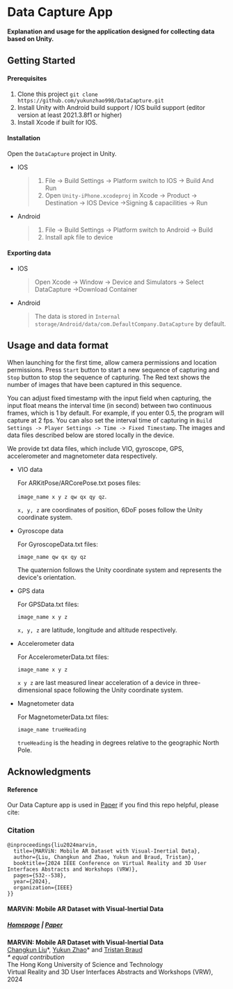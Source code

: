 # Data Capture App

**Explanation and usage for the application designed for collecting data based on Unity.** 

## Getting Started
#### Prerequisites
1. Clone this project
```git clone https://github.com/yukunzhao998/DataCapture.git```
2. Install Unity with Android build support / IOS build support (editor version at least 2021.3.8f1 or higher)
3. Install Xcode if built for IOS.

#### Installation
Open the ```DataCapture``` project in Unity.
* IOS
    >1. File -> Build Settings -> Platform switch to IOS -> Build And Run
    >2. Open ```Unity-iPhone.xcodeproj``` in Xcode -> Product -> Destination -> IOS Device ->Signing & capacilities -> Run
* Android
    > 1. File -> Build Settings -> Platform switch to Android -> Build
    > 2. Install apk file to device

#### Exporting data
* IOS
    > Open Xcode -> Window -> Device and Simulators -> Select DataCapture ->Download Container
* Android
    > The data is stored in ```Internal storage/Android/data/com.DefaultCompany.DataCapture``` by default.

## Usage and data format
When launching for the first time, allow camera permissions and location permissions. Press ```Start``` button to start a new sequence of capturing and ```Stop``` button to stop the sequence of capturing. The Red text shows the number of images that have been captured in this sequence.

You can adjust fixed timestamp with the input field when capturing, the input float means the interval time (in second) between two continuous frames, which is 1 by default. For example, if you enter 0.5, the program will capture at 2 fps. You can also set the interval time of capturing in ```Build Settings -> Player Settings -> Time -> Fixed Timestamp```. The images and data files described below are stored locally in the device.

We provide txt data files, which include VIO, gyroscope, GPS, accelerometer and magnetometer data respectively. 

* VIO data

  For ARKitPose/ARCorePose.txt poses files:

  ```image_name x y z qw qx qy qz```.

  ```x, y, z``` are coordinates of position,  6DoF poses follow the Unity coordinate system.

* Gyroscope data

  For GyroscopeData.txt files: 

  ```image_name qw qx qy qz```

  The quaternion follows the Unity coordinate system and represents the device's orientation. 

* GPS data

  For GPSData.txt files:

  ```image_name x y z```

  ```x, y, z``` are latitude, longitude and altitude respectively.

* Accelerometer data

  For AccelerometerData.txt files: 

  ```image_name x y z```

  ```x y z``` are last measured linear acceleration of a device in three-dimensional space following the Unity coordinate system.

* Magnetometer data

  For MagnetometerData.txt files:

  ```image_name trueHeading```

  ```trueHeading``` is the heading in degrees relative to the geographic North Pole.

## Acknowledgments
#### Reference
Our Data Capture app is used in [Paper](https://ieeexplore.ieee.org/document/10536574) if you find this repo helpful, please cite:
<h3 id="citation">Citation</h3>
  <pre class="citation-code"><code><span>@inproceedings{liu2024marvin,
  title={MARViN: Mobile AR Dataset with Visual-Inertial Data},
  author={Liu, Changkun and Zhao, Yukun and Braud, Tristan},
  booktitle={2024 IEEE Conference on Virtual Reality and 3D User Interfaces Abstracts and Workshops (VRW)},
  pages={532--538},
  year={2024},
  organization={IEEE}
}}</code></pre>

#### MARViN: Mobile AR Dataset with Visual-Inertial Data

##### [Homepage](https://lck666666.github.io/research/MARViN/index.html) | [Paper](https://ieeexplore.ieee.org/document/10536574)

**MARViN: Mobile AR Dataset with Visual-Inertial Data** <br>
[Changkun Liu](https://lck666666.github.io)\*, [Yukun Zhao](https://scholar.google.com/citations?view_op=list_works&hl=zh-CN&user=NcLael4AAAAJ)\* and [Tristan Braud](https://braudt.people.ust.hk/index.html) <br>
<em>* equal contribution</em><br>
The Hong Kong University of Science and Technology<br>
Virtual Reality and 3D User Interfaces Abstracts and Workshops (VRW), 2024<br>
